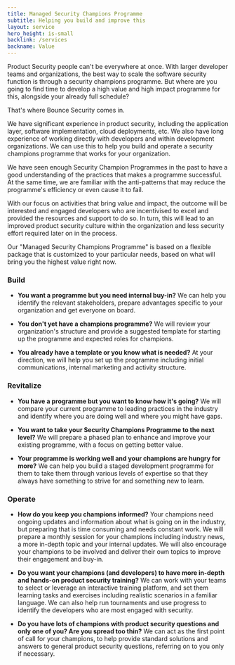 ```yaml
---
title: Managed Security Champions Programme
subtitle: Helping you build and improve this
layout: service
hero_height: is-small
backlink: /services
backname: Value
---
```


Product Security people can't be everywhere at once. With larger developer teams and organizations, the best way to scale the software security function is through a security champions programme. But where are you going to find time to develop a high value and high impact programme for this, alongside your already full schedule?

That's where Bounce Security comes in.

We have significant experience in product security, including the application layer, software implementation, cloud deployments, etc. We also have long experience of working directly with developers and within development organizations. We can use this to help you build and operate a security champions programme that works for your organization.

We have seen enough Security Champion Programmes in the past to have a good understanding of the practices that makes a programme successful. At the same time, we are familiar with the anti-patterns that may reduce the programme's efficiency or even cause it to fail.

With our focus on activities that bring value and impact, the outcome will be interested and engaged developers who are incentivised to excel and provided the resources and support to do so. In turn, this will lead to an improved product security culture within the organization and less security effort required later on in the process.

Our "Managed Security Champions Programme" is based on a flexible package that is customized to your particular needs, based on what will bring you the highest value right now.

### Build

<!--#### Making the Case-->

* **You want a programme but you need internal buy-in?** We can help you identify the relevant stakeholders, prepare advantages specific to your organization and get everyone on board.

<!--#### Green-field Design-->

* **You don't yet have a champions programme?** We will review your organization's structure and provide a suggested template for starting up the programme and expected roles for champions.

<!--#### Build the programme--> 

* **You already have a template or you know what is needed?** At your direction, we will help you set up the programme including initial communications, internal marketing and activity structure.

### Revitalize

<!--#### Current State Analysis-->

* **You have a programme but you want to know how it's going?** We will compare your current programme to leading practices in the industry and identify where you are doing well and where you might have gaps.

<!--#### Improvement Plan-->

* **You want to take your Security Champions Programme to the next level?** We will prepare a phased plan to enhance and improve your existing programme, with a focus on getting better value.

<!--#### Level up your Champions-->

* **Your programme is working well and your champions are hungry for more?** We can help you build a staged development programme for them to take them through various levels of expertise so that they always have something to strive for and something new to learn.

### Operate

<!--#### Ongoing Communication-->

* **How do you keep you champions informed?** Your champions need ongoing updates and information about what is going on in the industry, but preparing that is time consuming and needs constant work. We will prepare a monthly session for your champions including industry news, a more in-depth topic and your internal updates. We will also encourage your champions to be involved and deliver their own topics to improve their engagement and buy-in.

<!--#### Deeper training-->

* **Do you want your champions (and developers) to have more in-depth and hands-on product security training?** We can work with your teams to select or leverage an interactive training platform, and set them learning tasks and exercises including realistic scenarios in a familiar language. We can also help run tournaments and use progress to identify the developers who are most engaged with security.

<!--#### Point of Call-->

* **Do you have lots of champions with product security questions and only one of you? Are you spread too thin?** We can act as the first point of call for your champions, to help provide standard solutions and answers to general product security questions, referring on to you only if necessary.
